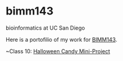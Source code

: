 # bimm143
bioinformatics at UC San Diego

Here is a portofilio of my work for [BIMM143](https://bioboot.github.io/bimm143_F22/).

  ~Class 10: [Halloween Candy Mini-Project]()
